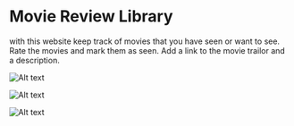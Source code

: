 # Movie Review Library
with this website keep track of movies that you have seen or want to see. Rate the movies and mark them as seen. Add a link to the movie trailor and a description.


![Alt text](image/rating-page.png?raw=true "rating-page.png")

![Alt text](image/movie-table.png?raw=true "movie-table.png")

![Alt text](image/add-movie.png?raw=true "add-movie.png")